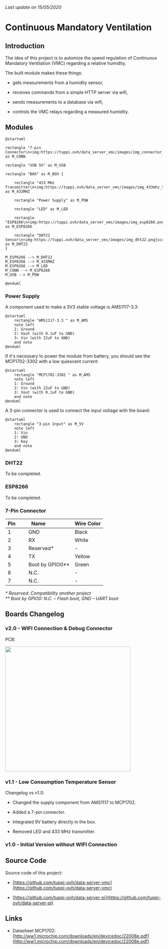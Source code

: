 *Last update on 15/05/2020*

# Continuous Mandatory Ventilation

## Introduction

The idea of this project is to automize the speed regulation of Continuous Mandatory Ventilation (VMC) regarding a relative humidity. 

The built module makes these things:

- gets measurements from a humidity sensor, 

- receives commands from a simple HTTP server via wifi, 

- sends measurements to a database via wifi,

- controls the VMC relays regarding a measured humidity.


## Modules

```plantuml
@startuml

rectangle "7-pin Connector\n<img:https://tuppi.ovh/data_server_vmc/images/img_connector_7p.png{scale=0.5}>" as M_CONN

rectangle "USB 5V" as M_USB

rectangle "BOX" as M_BOX {

    rectangle "433 MHz Transmitter\n<img:https://tuppi.ovh/data_server_vmc/images/img_433mhz_tx.png{scale=0.5}>" as M_433MHZ

    rectangle "Power Supply" as M_POW

    rectangle "LED" as M_LED

    rectangle "ESP8266\n<img:https://tuppi.ovh/data_server_vmc/images/img_esp8266.png{scale=0.5}>" as M_ESP8266

    rectangle "DHT22 Sensor\n<img:https://tuppi.ovh/data_server_vmc/images/img_dht22.png{scale=0.5}>" as M_DHT22
}

M_ESP8266 --> M_DHT22
M_ESP8266 --> M_433MHZ
M_ESP8266 --> M_LED
M_CONN --> M_ESP8266
M_USB --> M_POW

@enduml
```

### Power Supply

A component used to make a 3V3 stable voltage is AMS1117-3.3:

```plantuml
@startuml
    rectangle "AMS1117-3.3 " as M_AMS
    note left
    1: Ground 
    2: Vout (with 0.1uF to GND)
    3: Vin (with 22uF to GND)
    end note
@enduml
```

If it's necessary to power the module from battery, you should see the MCP1702-3302 with a low quiescent current:

```plantuml
@startuml
    rectangle "MCP1702-3302 " as M_AMS
    note left
    1: Ground 
    2: Vin (with 22uF to GND)
    3: Vout (with 0.1uF to GND)
    end note
@enduml
```

A 3-pin connector is used to connect the input voltage with the board:

```plantuml
@startuml
    rectangle "3-pin Input" as M_5V
    note left
    1: Vin 
    2: GND
    3: Key
    end note
@enduml
```

### DHT22

To be completed.

### ESP8266

To be completed.

### 7-Pin Connector

Pin  &nbsp; &nbsp; &nbsp; | Name  &nbsp; &nbsp; &nbsp; &nbsp; &nbsp; &nbsp; &nbsp; &nbsp; | Wire Color
------|------|------
1 | GND | Black
2 | RX | White
3 | Reserved\* | - 
4 | TX | Yellow
5 | Boot by GPIO0\*\* | Green 
6 | N.C. | -
7 | N.C. | -

*\* Reserved: Compatibility another project*  
*\*\* Boot by GPIO0: N.C. – Flash boot, GND – UART boot*  


## Boards Changelog

### v2.0 - WIFI Connection & Debug Connector

PCB:

<img src="../images/img_pcb_v2.png" width="400"/>

### v1.1 - Low Consumption Temperature Sensor

Changelog vs v1.0:

- Changed the supply component from AMS1117 to MCP1702.

- Added a 7-pin connector. 

- Integrated 9V battery directly in the box.

- Removed LED and 433 MHz transmitter.

### v1.0 - Initial Version without WIFI Connection


## Source Code 

Source code of this project: 

- [https://github.com/tuppi-ovh/data-server-vmc](https://github.com/tuppi-ovh/data-server-vmc)

- [https://github.com/tuppi-ovh/data-server-pi](https://github.com/tuppi-ovh/data-server-pi)


## Links

- Datasheet MCP1702: [http://ww1.microchip.com/downloads/en/devicedoc/22008e.pdf](http://ww1.microchip.com/downloads/en/devicedoc/22008e.pdf)


